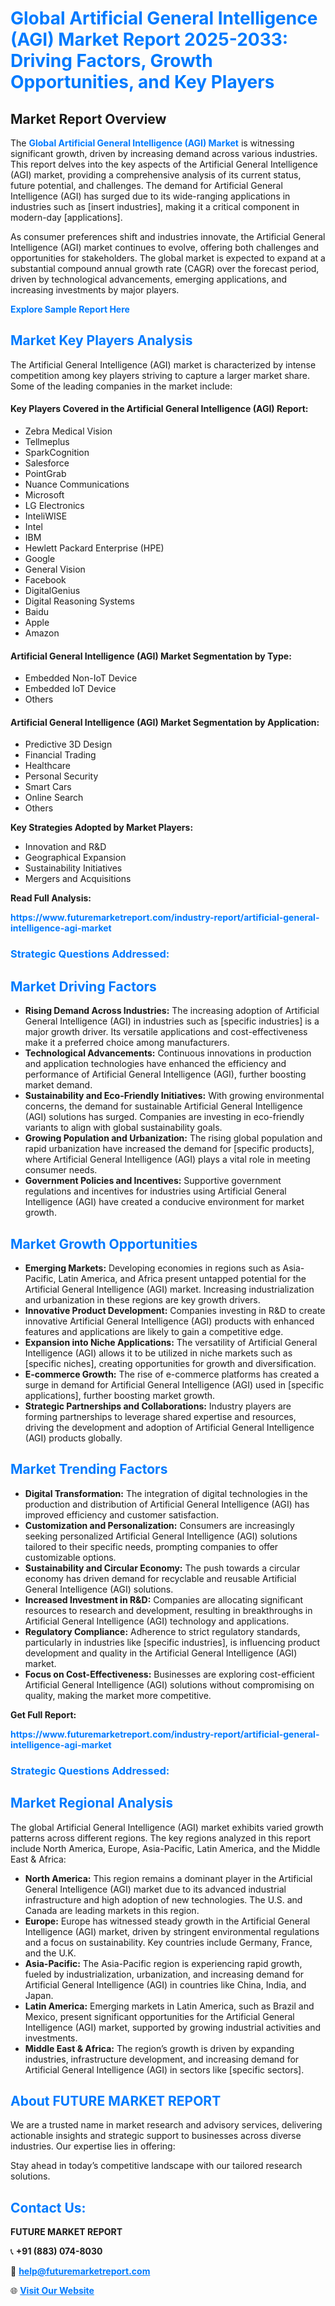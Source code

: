 <h1 style="color: #007BFF;">Global Artificial General Intelligence (AGI) Market Report 2025-2033: Driving Factors, Growth Opportunities, and Key Players</h1>

<section id="overview">
<h2>Market Report Overview</h2>
<p>The <a href="https://www.futuremarketreport.com/industry-report/artificial-general-intelligence-agi-market" style="color: #007BFF; text-decoration: none;"><strong>Global Artificial General Intelligence (AGI) Market</strong></a> is witnessing significant growth, driven by increasing demand across various industries. This report delves into the key aspects of the Artificial General Intelligence (AGI) market, providing a comprehensive analysis of its current status, future potential, and challenges. The demand for Artificial General Intelligence (AGI) has surged due to its wide-ranging applications in industries such as [insert industries], making it a critical component in modern-day [applications].</p>
<p>As consumer preferences shift and industries innovate, the Artificial General Intelligence (AGI) market continues to evolve, offering both challenges and opportunities for stakeholders. The global market is expected to expand at a substantial compound annual growth rate (CAGR) over the forecast period, driven by technological advancements, emerging applications, and increasing investments by major players.</p>
</section>

<section id="overview">
<p><a href="https://www.futuremarketreport.com/request-sample/reportId=62384" style="color: #007BFF; text-decoration: none;"><strong>Explore Sample Report Here</strong></a></p>
</section>

<section id="key-players">
<h2 style="color: #007BFF;">Market Key Players Analysis</h2>
<p>The Artificial General Intelligence (AGI) market is characterized by intense competition among key players striving to capture a larger market share. Some of the leading companies in the market include:</p>
<h4>Key Players Covered in the Artificial General Intelligence (AGI) Report:</h4>
<ul><li>Zebra Medical Vision</li><li>Tellmeplus</li><li>SparkCognition</li><li>Salesforce</li><li>PointGrab</li><li>Nuance Communications</li><li>Microsoft</li><li>LG Electronics</li><li>InteliWISE</li><li>Intel</li><li>IBM</li><li>Hewlett Packard Enterprise (HPE)</li><li>Google</li><li>General Vision</li><li>Facebook</li><li>DigitalGenius</li><li>Digital Reasoning Systems</li><li>Baidu</li><li>Apple</li><li>Amazon</li></ul>
<h4>Artificial General Intelligence (AGI) Market Segmentation by Type:</h4>
<ul><li>Embedded Non-IoT Device</li><li>Embedded IoT Device</li><li>Others</li></ul>

<h4>Artificial General Intelligence (AGI) Market Segmentation by Application:</h4>
<ul><li>Predictive 3D Design</li><li>Financial Trading</li><li>Healthcare</li><li>Personal Security</li><li>Smart Cars</li><li>Online Search</li><li>Others</li></ul>
<p><strong>Key Strategies Adopted by Market Players:</strong></p>
<ul>
<li>Innovation and R&D</li>
<li>Geographical Expansion</li>
<li>Sustainability Initiatives</li>
<li>Mergers and Acquisitions</li>
</ul>
</section>

<section>
<p><strong>Read Full Analysis: </strong></p><a href="https://www.futuremarketreport.com/industry-report/artificial-general-intelligence-agi-market" style="color: #007BFF; text-decoration: none;"><strong>https://www.futuremarketreport.com/industry-report/artificial-general-intelligence-agi-market</strong></a>
<h3 style="color: #007BFF;">Strategic Questions Addressed:</h3>
</section>

<section id="driving-factors">
<h2 style="color: #007BFF;">Market Driving Factors</h2>
<ul>
<li><strong>Rising Demand Across Industries:</strong> The increasing adoption of Artificial General Intelligence (AGI) in industries such as [specific industries] is a major growth driver. Its versatile applications and cost-effectiveness make it a preferred choice among manufacturers.</li>
<li><strong>Technological Advancements:</strong> Continuous innovations in production and application technologies have enhanced the efficiency and performance of Artificial General Intelligence (AGI), further boosting market demand.</li>
<li><strong>Sustainability and Eco-Friendly Initiatives:</strong> With growing environmental concerns, the demand for sustainable Artificial General Intelligence (AGI) solutions has surged. Companies are investing in eco-friendly variants to align with global sustainability goals.</li>
<li><strong>Growing Population and Urbanization:</strong> The rising global population and rapid urbanization have increased the demand for [specific products], where Artificial General Intelligence (AGI) plays a vital role in meeting consumer needs.</li>
<li><strong>Government Policies and Incentives:</strong> Supportive government regulations and incentives for industries using Artificial General Intelligence (AGI) have created a conducive environment for market growth.</li>
</ul>
</section>

<section id="growth-opportunities">
<h2 style="color: #007BFF;">Market Growth Opportunities</h2>
<ul>
<li><strong>Emerging Markets:</strong> Developing economies in regions such as Asia-Pacific, Latin America, and Africa present untapped potential for the Artificial General Intelligence (AGI) market. Increasing industrialization and urbanization in these regions are key growth drivers.</li>
<li><strong>Innovative Product Development:</strong> Companies investing in R&D to create innovative Artificial General Intelligence (AGI) products with enhanced features and applications are likely to gain a competitive edge.</li>
<li><strong>Expansion into Niche Applications:</strong> The versatility of Artificial General Intelligence (AGI) allows it to be utilized in niche markets such as [specific niches], creating opportunities for growth and diversification.</li>
<li><strong>E-commerce Growth:</strong> The rise of e-commerce platforms has created a surge in demand for Artificial General Intelligence (AGI) used in [specific applications], further boosting market growth.</li>
<li><strong>Strategic Partnerships and Collaborations:</strong> Industry players are forming partnerships to leverage shared expertise and resources, driving the development and adoption of Artificial General Intelligence (AGI) products globally.</li>
</ul>
</section>

<section id="trending-factors">
<h2 style="color: #007BFF;">Market Trending Factors</h2>
<ul>
<li><strong>Digital Transformation:</strong> The integration of digital technologies in the production and distribution of Artificial General Intelligence (AGI) has improved efficiency and customer satisfaction.</li>
<li><strong>Customization and Personalization:</strong> Consumers are increasingly seeking personalized Artificial General Intelligence (AGI) solutions tailored to their specific needs, prompting companies to offer customizable options.</li>
<li><strong>Sustainability and Circular Economy:</strong> The push towards a circular economy has driven demand for recyclable and reusable Artificial General Intelligence (AGI) solutions.</li>
<li><strong>Increased Investment in R&D:</strong> Companies are allocating significant resources to research and development, resulting in breakthroughs in Artificial General Intelligence (AGI) technology and applications.</li>
<li><strong>Regulatory Compliance:</strong> Adherence to strict regulatory standards, particularly in industries like [specific industries], is influencing product development and quality in the Artificial General Intelligence (AGI) market.</li>
<li><strong>Focus on Cost-Effectiveness:</strong> Businesses are exploring cost-efficient Artificial General Intelligence (AGI) solutions without compromising on quality, making the market more competitive.</li>
</ul>
</section>

<section>
<p><strong>Get Full Report: </strong></p><a href="https://www.futuremarketreport.com/industry-report/artificial-general-intelligence-agi-market" style="color: #007BFF; text-decoration: none;"><strong>https://www.futuremarketreport.com/industry-report/artificial-general-intelligence-agi-market</strong></a>
<h3 style="color: #007BFF;">Strategic Questions Addressed:</h3>
</section>


<section id="regional-analysis">
<h2 style="color: #007BFF;">Market Regional Analysis</h2>
<p>The global Artificial General Intelligence (AGI) market exhibits varied growth patterns across different regions. The key regions analyzed in this report include North America, Europe, Asia-Pacific, Latin America, and the Middle East & Africa:</p>
<ul>
<li><strong>North America:</strong> This region remains a dominant player in the Artificial General Intelligence (AGI) market due to its advanced industrial infrastructure and high adoption of new technologies. The U.S. and Canada are leading markets in this region.</li>
<li><strong>Europe:</strong> Europe has witnessed steady growth in the Artificial General Intelligence (AGI) market, driven by stringent environmental regulations and a focus on sustainability. Key countries include Germany, France, and the U.K.</li>
<li><strong>Asia-Pacific:</strong> The Asia-Pacific region is experiencing rapid growth, fueled by industrialization, urbanization, and increasing demand for Artificial General Intelligence (AGI) in countries like China, India, and Japan.</li>
<li><strong>Latin America:</strong> Emerging markets in Latin America, such as Brazil and Mexico, present significant opportunities for the Artificial General Intelligence (AGI) market, supported by growing industrial activities and investments.</li>
<li><strong>Middle East & Africa:</strong> The region’s growth is driven by expanding industries, infrastructure development, and increasing demand for Artificial General Intelligence (AGI) in sectors like [specific sectors].</li>
</ul>
</section>

<footer>
<h2 style="color: #007BFF;">About FUTURE MARKET REPORT</h2>
<p>We are a trusted name in market research and advisory services, delivering actionable insights and strategic support to businesses across diverse industries. Our expertise lies in offering:</p>

<p>Stay ahead in today’s competitive landscape with our tailored research solutions.</p>

<h2 style="color: #007BFF;">Contact Us:</h2>
<p><strong>FUTURE MARKET REPORT</strong></p>
<p>📞 <strong>+91 (883) 074-8030</strong></p>
<p>📧 <strong><a href="mailto:help@futuremarketreport.com" style="color: #007BFF;">help@futuremarketreport.com</a></strong></p>
<p>🌐 <strong><a href="https://www.futuremarketreport.com/" style="color: #007BFF;">Visit Our Website</a></strong></p>
</footer>